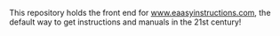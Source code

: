 This repository holds the front end for www.eaasyinstructions.com,
the default way to get instructions and manuals in the 21st century!
